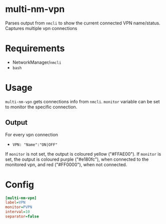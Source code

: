 # multi-nm-vpn

Parses output from `nmcli` to show the current connected VPN name/status. Captures multiple vpn connections

# Requirements

  - NetworkManager/`nmcli`
  - `bash`

# Usage

`multi-nm-vpn` gets connections info from `nmcli`. 
`monitor` variable can be set to monitor the specific connection.

## Output

For every vpn connection
  - `VPN: "Name":"ON|OFF"`

If `monitor` is not set, the output is coloured yellow ("\#FFAE00").
If `monitor` is set, the output is coloured purple ("\#e180fc"), when connected to the monitored vpn, and red ("\#FF0000"), when not connected.

# Config

``` ini
[multi-nm-vpn]
label=VPN 
monitor=PVPN
interval=10
separator=false
```
